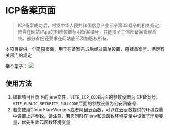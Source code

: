 # ICP备案页面

>ICP备案成功后，根据中华人民共和国信息产业部令第33号令的相关规定，应当在网站/App的相应位置标明备案编号，并链接至工信部备案管理系统。部分省份还要求在网站底部添加版权所有。

本项目提供一个简易页面，用于在备案完成后经过简单设置，悬挂备案号。满足有关部门的规定

举个栗子：
![](https://picx.zhimg.com/80/v2-aaf1b9b749ec416ef497508f5314eddb.png)

## 使用方法
1. 编辑项目目录下的.env文件，`VITE_ICP_CODE`后面的参数设置为ICP备案号，`VITE_PUBLIC_SECURITY_FULLCODE`后面的参数设置为公安网备号
2. 若您使用CloudFlareWorkers或者阿里云函数，可以在云函数提供的环境变量中设置上述参数。请注意，若您同时在.env和云函数环境变量中设置了环境变量，优先生效云函数环境变量
